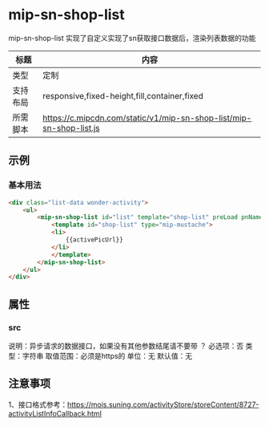# mip-sn-shop-list

mip-sn-shop-list 实现了自定义实现了sn获取接口数据后，渲染列表数据的功能

标题|内容
----|----
类型|定制
支持布局|responsive,fixed-height,fill,container,fixed
所需脚本|https://c.mipcdn.com/static/v1/mip-sn-shop-list/mip-sn-shop-list.js

## 示例

### 基本用法

```html
<div class="list-data wonder-activity">
    <ul>
        <mip-sn-shop-list id="list" template="shop-list" preLoad pnName="pageNum" pn=1 src="//mois.suning.com/activityStore/storeContent/?-activityListInfoCallback.html">
            <template id="shop-list" type="mip-mustache">
            <li>
                {{activePicUrl}}
            </li>
            </template>
        </mip-sn-shop-list>
    </ul>
</div>
```


## 属性

### src

说明：异步请求的数据接口，如果没有其他参数结尾请不要带 ？
必选项：否
类型：字符串
取值范围：必须是https的
单位：无
默认值：无

## 注意事项  

1、接口格式参考：https://mois.suning.com/activityStore/storeContent/8727-activityListInfoCallback.html
